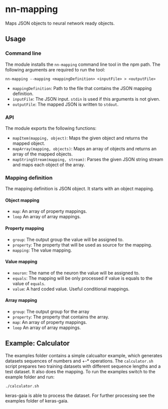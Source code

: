 # nn-mapping

Maps JSON objects to neural network ready objects.

## Usage

### Command line 

The module installs the `nn-mapping` command line tool in the npm path.
The following arguments are required to run the tool:

    nn-mapping --mapping <mappingDefinition> <inputFile> > <outputFile>

- `mappingDefinition`: Path to the file that contains the JSON mapping definition.
- `inputFile`: The JSON input. `stdin` is used if this arguments is not given.
- `outputFile`: The mapped JSON is written to `stdout`.

### API

The module exports the following functions:

- `mapItem(mapping, object)`: Maps the given object and returns the mapped object.
- `mapArray(mapping, objects)`: Maps an array of objects and returns an array of the mapped objects.
- `mapStringStream(mapping, stream)`: Parses the given JSON string stream and maps each object of the array.  

### Mapping definition

The mapping definition is JSON object.
It starts with an object mapping.

#### Object mapping

- `map`: An array of property mappings.
- `loop` An array of array mappings.

#### Property mapping

- `group`: The output group the value will be assigned to.
- `property`: The property that will be used as source for the mapping.
- `mapping`: The value mapping.

#### Value mapping

- `neuron`: The name of the neuron the value will be assigned to.
- `equals`: The mapping will be only processed if value is equals to the value of `equals`.
- `value`: A hard coded value. Useful conditional mappings.

#### Array mapping

- `group`: The output group for the array
- `property`: The property that contains the array.
- `map`: An array of property mappings.
- `loop` An array of array mappings.

## Example: Calculator

The examples folder contains a simple calcualtor example, which generates datasets sequences of numbers and +-* operations.
The `calculator.sh` script prepares two training datasets with different sequence lengths and a test dataset.
It also does the mapping.
To run the examples switch to the example folder and run:

    ./calculator.sh

keras-gaia is able to process the dataset.
For further processing see the examples folder of keras-gaia. 
